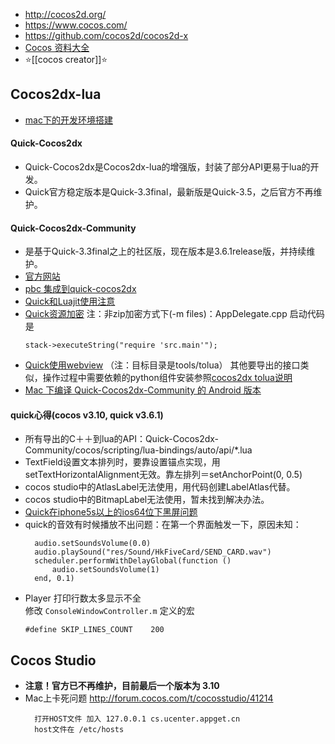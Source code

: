 - http://cocos2d.org/
- https://www.cocos.com/
- https://github.com/cocos2d/cocos2d-x
- [Cocos 资料大全](https://github.com/fusijie/Cocos-Resource)
- :star:[[cocos creator]]:star:



## Cocos2dx-lua
- [mac下的开发环境搭建](http://sunhantao.github.io/2016/02/13/Mac%E4%B8%8B%E7%BC%96%E7%A0%81%E8%B0%83%E8%AF%95Cocos2dx-lua%E7%9A%84%E5%B7%A5%E5%85%B7/)

#### Quick-Cocos2dx
- Quick-Cocos2dx是Cocos2dx-lua的增强版，封装了部分API更易于lua的开发。  
- Quick官方稳定版本是Quick-3.3final，最新版是Quick-3.5，之后官方不再维护。

#### Quick-Cocos2dx-Community
- 是基于Quick-3.3final之上的社区版，现在版本是3.6.1release版，并持续维护。
- [官方网站](http://www.cocos2d-lua.org/)
- [pbc 集成到quick-cocos2dx](http://www.cnblogs.com/suncoolcat/p/3297313.html)
- [Quick和Luajit使用注意](http://tairan.com/archives/10561/)
- [Quick资源加密](http://tairan.com/archives/10157/) 注：非zip加密方式下(-m files)：AppDelegate.cpp 启动代码是
  ```
  stack->executeString("require 'src.main'"); 
  ```
- [Quick使用webview](http://my.oschina.net/u/1582495/blog/465695) （注：目标目录是tools/tolua） 其他要导出的接口类似，操作过程中需要依赖的python组件安装参照[cocos2dx tolua说明](https://github.com/cocos2d/cocos2d-x/tree/c9306a053f051325a03b5297be7be6d645584780/tools/tolua)
- [Mac 下编译 Quick-Cocos2dx-Community 的 Android 版本](http://tairan.com/archives/10567/)

#### quick心得(cocos v3.10, quick v3.6.1)
- 所有导出的C＋＋到lua的API：Quick-Cocos2dx-Community/cocos/scripting/lua-bindings/auto/api/*.lua
- TextField设置文本排列时，要靠设置锚点实现，用setTextHorizontalAlignment无效。靠左排列＝setAnchorPoint(0, 0.5)
- cocos studio中的AtlasLabel无法使用，用代码创建LabelAtlas代替。
- cocos studio中的BitmapLabel无法使用，暂未找到解决办法。
- [Quick在iphone5s以上的ios64位下黑屏问题](http://www.cnblogs.com/yans/p/yans.html)
- quick的音效有时候播放不出问题：在第一个界面触发一下，原因未知：
  ```
    audio.setSoundsVolume(0.0)
    audio.playSound("res/Sound/HkFiveCard/SEND_CARD.wav")
    scheduler.performWithDelayGlobal(function ()
        audio.setSoundsVolume(1)
    end, 0.1)
  ```
- Player 打印行数太多显示不全  
  修改 `ConsoleWindowController.m` 定义的宏  
  ```
  #define SKIP_LINES_COUNT    200
  ```



## Cocos Studio
- **注意！官方已不再维护，目前最后一个版本为 3.10**
- Mac上卡死问题 http://forum.cocos.com/t/cocosstudio/41214  
  ```
    打开HOST文件 加入 127.0.0.1 cs.ucenter.appget.cn  
    host文件在 /etc/hosts  
  ```

